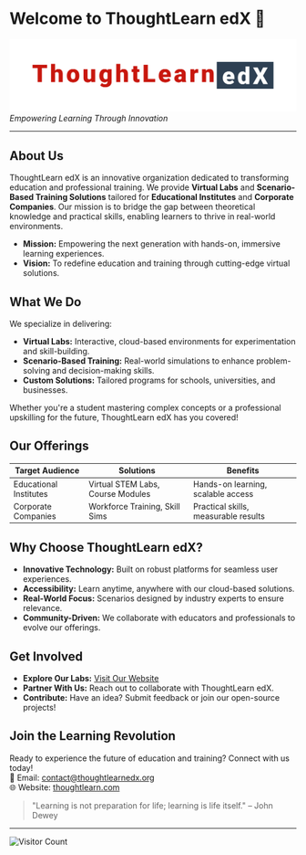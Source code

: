 # Welcome to ThoughtLearn edX 🚀

![ThoughtLearn EDX Banner](thoughtlearn.png)  
*Empowering Learning Through Innovation*

---

## About Us

ThoughtLearn edX is an innovative organization dedicated to transforming education and professional training. We provide **Virtual Labs** and **Scenario-Based Training Solutions** tailored for **Educational Institutes** and **Corporate Companies**. Our mission is to bridge the gap between theoretical knowledge and practical skills, enabling learners to thrive in real-world environments.
 
- **Mission:** Empowering the next generation with hands-on, immersive learning experiences.  
- **Vision:** To redefine education and training through cutting-edge virtual solutions.

## What We Do

We specialize in delivering:  
- **Virtual Labs:** Interactive, cloud-based environments for experimentation and skill-building.  
- **Scenario-Based Training:** Real-world simulations to enhance problem-solving and decision-making skills.  
- **Custom Solutions:** Tailored programs for schools, universities, and businesses.  

Whether you're a student mastering complex concepts or a professional upskilling for the future, ThoughtLearn edX has you covered!

## Our Offerings

| **Target Audience**       | **Solutions**                       | **Benefits**                          |
|---------------------------|-------------------------------------|---------------------------------------|
| Educational Institutes    | Virtual STEM Labs, Course Modules  | Hands-on learning, scalable access   |
| Corporate Companies       | Workforce Training, Skill Sims     | Practical skills, measurable results |

## Why Choose ThoughtLearn edX?

- **Innovative Technology:** Built on robust platforms for seamless user experiences.  
- **Accessibility:** Learn anytime, anywhere with our cloud-based solutions.  
- **Real-World Focus:** Scenarios designed by industry experts to ensure relevance.  
- **Community-Driven:** We collaborate with educators and professionals to evolve our offerings.

## Get Involved

- **Explore Our Labs:** [Visit Our Website](https://thoughtlearn.com)  
- **Partner With Us:** Reach out to collaborate with ThoughtLearn edX.  
- **Contribute:** Have an idea? Submit feedback or join our open-source projects!  

## Join the Learning Revolution

Ready to experience the future of education and training? Connect with us today!  
📧 Email: [contact@thoughtlearnedx.org](mailto:contact@thoughtlearnedx.org)  
🌐 Website: [thoughtlearn.com](https://thoughtlearn.com)  

> "Learning is not preparation for life; learning is life itself." – John Dewey

---

![Visitor Count](https://visitor-badge.laobi.icu/badge?page_id=thoughtlearnedx.thoughtlearnedx) 
